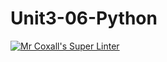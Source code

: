 # Unit3-06-Python
[![Mr Coxall's Super Linter](https://github.com/ICS3U-C-Programming-AlexanderM/Unit3-06-Python/workflows/Mr%20Coxall's%20Super%20Linter/badge.svg)](https://github.com/ICS3U-C-Programming-AlexanderM/Unit3-06-Python/actions/)

